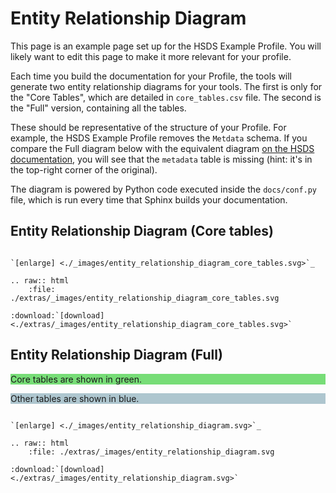 Entity Relationship Diagram
===========================

This page is an example page set up for the HSDS Example Profile. You will likely want to edit this page to make it more relevant for your profile.

Each time you build the documentation for your Profile, the tools will generate two entity relationship diagrams for your tools. The first is only for the "Core Tables", which are detailed in `core_tables.csv` file. The second is the "Full" version, containing all the tables.

These should be representative of the structure of your Profile. For example, the HSDS Example Profile removes the `Metdata` schema. If you compare the Full diagram below with the equivalent diagram [on the HSDS documentation](http://docs.openreferral.org/en/latest/hsds/logical_model.html#entity-relationship-diagram-full-version), you will see that the `metadata` table is missing (hint: it's in the top-right corner of the original).

The diagram is powered by Python code executed inside the `docs/conf.py` file, which is run every time that Sphinx builds your documentation.


## Entity Relationship Diagram (Core tables)

```{eval-rst}

`[enlarge] <./_images/entity_relationship_diagram_core_tables.svg>`_

.. raw:: html
    :file: ./extras/_images/entity_relationship_diagram_core_tables.svg
    
:download:`[download] <./extras/_images/entity_relationship_diagram_core_tables.svg>`
```

## Entity Relationship Diagram (Full)

<div style="background-color: #77DD77;">

Core tables are shown in green.

</div>

<div style="background-color: #AEC6CF;">

Other tables are shown in blue.

</div>

```{eval-rst}

`[enlarge] <./_images/entity_relationship_diagram.svg>`_

.. raw:: html
    :file: ./extras/_images/entity_relationship_diagram.svg
    
:download:`[download] <./extras/_images/entity_relationship_diagram.svg>`

```
